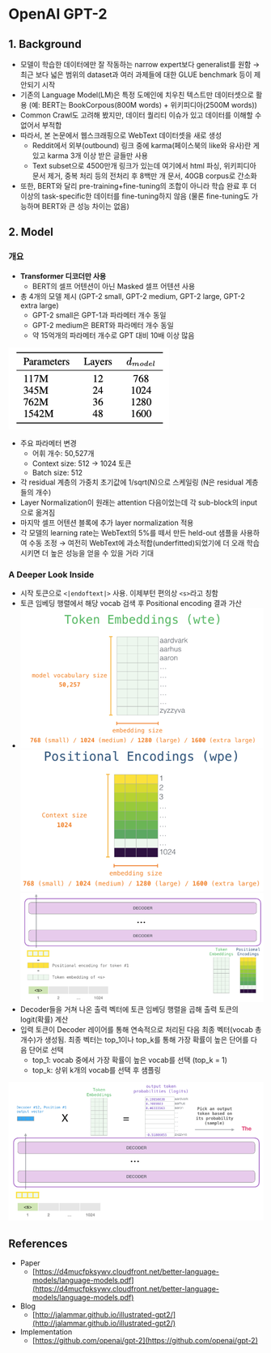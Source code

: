 # OpenAI GPT-2

## 1. Background

* 모델이 학습한 데이터에만 잘 작동하는 narrow expert보다 generalist를 원함 → 최근 보다 넓은 범위의 dataset과 여러 과제들에 대한 GLUE benchmark 등이 제안되기 시작
* 기존의 Language Model\(LM\)은 특정 도메인에 치우친 텍스트만 데이터셋으로 활용 \(예: BERT는 BookCorpous\(800M words\) + 위키피디아\(2500M words\)\)
* Common Crawl도 고려해 봤지만, 데이터 퀄리티 이슈가 있고 데이터를 이해할 수 없어서 부적합
* 따라서, 본 논문에서 웹스크래핑으로 WebText 데이터셋을 새로 생성
  * Reddit에서 외부\(outbound\) 링크 중에 karma\(페이스북의 like와 유사\)란 게 있고 karma 3개 이상 받은 글들만 사용
  * Text subset으로 4500만개 링크가 있는데 여기에서 html 파싱, 위키피디아 문서 제거, 중복 처리 등의 전처리 후 8백만 개 문서, 40GB corpus로 간소화
* 또한, BERT와 달리 pre-training+fine-tuning의 조합이 아니라 학습 완료 후 더 이상의 task-specific한 데이터를 fine-tuning하지 않음 \(물론 fine-tuning도 가능하며 BERT와 큰 성능 차이는 없음\)

## 2. Model

### 개요

* **Transformer 디코더만 사용**
  * BERT의 셀프 어텐션이 아닌 Masked 셀프 어텐션 사용
* 총 4개의 모델 제시 \(GPT-2 small, GPT-2 medium, GPT-2 large, GPT-2 extra large\)
  * GPT-2 small은 GPT-1과 파라메터 개수 동일
  * GPT-2 medium은 BERT와 파라메터 개수 동일
  * 약 15억개의 파라메터 개수로 GPT 대비 10배 이상 많음

![](../.gitbook/assets/_2019-12-18__9.38.10.png)

* 주요 파라메터 변경
  * 어휘 개수: 50,527개
  * Context size: 512 → 1024 토큰
  * Batch size: 512
* 각 residual 계층의 가중치 초기값에 1/sqrt\(N\)으로 스케일링 \(N은 residual 계층들의 개수\)
* Layer Normalization이 원래는 attention 다음이었는데 각 sub-block의 input으로 옮겨짐
* 마지막 셀프 어텐션 블록에 추가 layer normalization 적용
* 각 모델의 learning rate는 WebText의 5%를 떼서 만든 held-out 샘플을 사용하여 수동 조정 →  여전히 WebText에 과소적합\(underfitted\)되었기에 더 오래 학습시키면 더 높은 성능을 얻을 수 있을 거라 기대

### A Deeper Look Inside

* 시작 토큰으로 `<|endoftext|>` 사용. 이제부턴 편의상 `<s>`라고 칭함
* 토큰 임베딩 행렬에서 해당 vocab 검색 후 Positional encoding 결과 가산
* ![](../.gitbook/assets/_2019-12-18__8.00.39.png) ![](../.gitbook/assets/_2019-12-18__8.01.05.png) ![](../.gitbook/assets/_2019-12-18__9.47.24.png) 
* Decoder들을 거쳐 나온 출력 벡터에 토큰 임베딩 행렬을 곱해 출력 토큰의 logit\(확률\) 계산
* 입력 토큰이 Decoder 레이어를 통해 연속적으로 처리된 다음 최종 벡터\(vocab 총 개수\)가 생성됨. 최종 벡터는 top\_1이나 top\_k를 통해 가장 확률이 높은 단어를 다음 단어로 선택
  * top\_1: vocab 중에서 가장 확률이 높은 vocab를 선택 \(top\_k = 1\)
  * top\_k: 상위 k개의 vocab를 선택 후 샘플링

![](../.gitbook/assets/_2019-12-18__9.50.15.png)

## References

* Paper
  * [https://d4mucfpksywv.cloudfront.net/better-language-models/language-models.pdf](https://d4mucfpksywv.cloudfront.net/better-language-models/language-models.pdf)
* Blog
  * [http://jalammar.github.io/illustrated-gpt2/](http://jalammar.github.io/illustrated-gpt2/)
* Implementation
  * [https://github.com/openai/gpt-2](https://github.com/openai/gpt-2)

